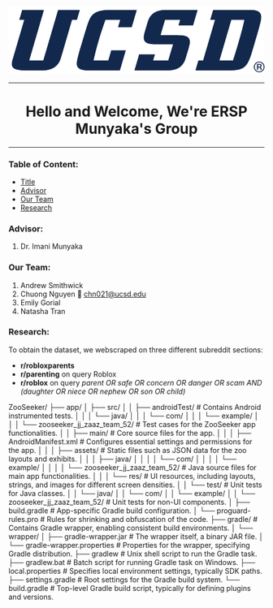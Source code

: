 ![ERSP Logo](images/uc_san_diego_tritons_logo_wordmark_2018_sportslogosnet-1154.png)

---

<h1 style="text-align: center;">Hello and Welcome, We're ERSP Munyaka's Group</h1> 

---

### Table of Content:
- [Title](https://github.com/Munyaka-ERSP/LDA_Analysis?tab=readme-ov-file#hello-and-welcome-were-ersp-munyakas-group)
- [Advisor](https://github.com/Munyaka-ERSP/LDA_Analysis?tab=readme-ov-file#advisor)
- [Our Team](https://github.com/Munyaka-ERSP/LDA_Analysis?tab=readme-ov-file#our-team-consists-of)
- [Research](https://github.com/Munyaka-ERSP/LDA_Analysis?tab=readme-ov-file#research)

### Advisor:
1. Dr. Imani Munyaka 

### Our Team:
1. Andrew Smithwick 
1. Chuong Nguyen :email: chn021@ucsd.edu
1. Emily Gorial
1. Natasha Tran

### Research:
To obtain the dataset, we webscraped on three different subreddit sections:

- **r/robloxparents** 
- **r/parenting** on query Roblox
- **r/roblox** on query *parent OR safe OR concern OR danger OR scam AND (daughter OR niece OR nephew OR son OR child)*

ZooSeeker/
├── app/
│   ├── src/
│   │   ├── androidTest/                # Contains Android instrumented tests.
│   │   │   └── java/
│   │   │       └── com/
│   │   │           └── example/
│   │   │               └── zooseeker_jj_zaaz_team_52/   # Test cases for the ZooSeeker app functionalities.
│   │   ├── main/                       # Core source files for the app.
│   │   │   ├── AndroidManifest.xml     # Configures essential settings and permissions for the app.
│   │   │   ├── assets/                 # Static files such as JSON data for the zoo layouts and exhibits.
│   │   │   ├── java/
│   │   │   │   └── com/
│   │   │   │       └── example/
│   │   │   │           └── zooseeker_jj_zaaz_team_52/   # Java source files for main app functionalities.
│   │   │   └── res/                    # UI resources, including layouts, strings, and images for different screen densities.
│   │   └── test/                       # Unit tests for Java classes.
│   │       └── java/
│   │           └── com/
│   │               └── example/
│   │                   └── zooseeker_jj_zaaz_team_52/   # Unit tests for non-UI components.
│   ├── build.gradle                    # App-specific Gradle build configuration.
│   └── proguard-rules.pro              # Rules for shrinking and obfuscation of the code.
├── gradle/                             # Contains Gradle wrapper, enabling consistent build environments.
│   └── wrapper/
│       ├── gradle-wrapper.jar          # The wrapper itself, a binary JAR file.
│       └── gradle-wrapper.properties   # Properties for the wrapper, specifying Gradle distribution.
├── gradlew                             # Unix shell script to run the Gradle task.
├── gradlew.bat                         # Batch script for running Gradle task on Windows.
├── local.properties                    # Specifies local environment settings, typically SDK paths.
├── settings.gradle                     # Root settings for the Gradle build system.
└── build.gradle                        # Top-level Gradle build script, typically for defining plugins and versions.


